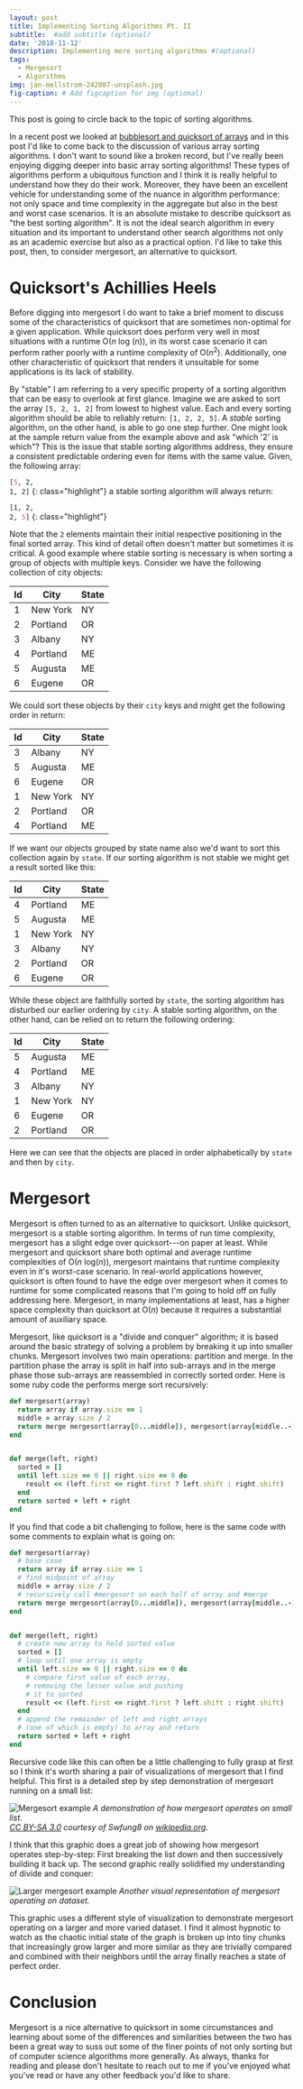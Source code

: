 ```yaml
---
layout: post
title: Implementing Sorting Algorithms Pt. II
subtitle:  #add subtitle (optional)
date: '2018-11-12'
description: Implementing more sorting algorithms #(optional)
tags:
  - Mergesort
  - Algorithms
img: jan-mellstrom-242087-unsplash.jpg
fig-caption: # Add figcaption for img (optional)
---
```

This post is going to circle back to the topic of sorting algorithms.
<!-- more -->
In a recent post we looked at [bubblesort and quicksort of arrays](/implementing-sorting-algorithms) and in this post I'd like to come back to the discussion of various array sorting algorithms. I don't want to sound like a broken record, but I've really been enjoying digging deeper into basic array sorting algorithms! These types of algorithms perform a ubiquitous function and I think it is really helpful to understand how they do their work. Moreover, they have been an excellent vehicle for understanding some of the nuance in algorithm performance: not only space and time complexity in the aggregate but also in the best and worst case scenarios. It is an absolute mistake to describe quicksort as "the best sorting algorithm". It is not the ideal search algorithm in every situation and its important to understand other search algorithms not only as an academic exercise but also as a practical option. I'd like to take this post, then, to consider mergesort, an alternative to quicksort.

# Quicksort's Achillies Heels

Before digging into mergesort I do want to take a brief moment to discuss some of the characteristics of quicksort that are sometimes non-optimal for a given application. While quicksort does perform very well in most situations with a runtime O(*n* log (*n*)), in its worst case scenario it can perform rather poorly with a runtime complexity of O(*n*<sup>2</sup>). Additionally, one other characteristic of quicksort that renders it unsuitable for some applications is its lack of stability.

By "stable" I am referring to a very specific property of a sorting algorithm that can be easy to overlook at first glance. Imagine we are asked to sort the array `[5, 2, 1, 2]` from lowest to highest value. Each and every sorting algorithm should be able to reliably return: `[1, 2, 2, 5]`. A *stable* sorting algorithm, on the other hand, is able to go one step further. One might look at the sample return value from the example above and ask "which '2' is which"? This is the issue that stable sorting algorithms address, they ensure a consistent predictable ordering even for items with the same value. Given, the following array:

<code>[<span class="ss">5</span>, <span class="s1">2</span>, <span class="mi">1</span>, <span class="k">2</span>]</code>
{: class="highlight"}
a stable sorting algorithm will always return:

<code>[<span class="mi">1</span>, <span class="s1">2</span>, <span class="k">2</span>, <span class="ss">5</span>]</code>
{: class="highlight"}

Note that the `2` elements maintain their initial respective positioning in the final sorted array. This kind of detail often doesn't matter but sometimes it is critical. A good example where stable sorting is necessary is when sorting a group of objects with multiple keys. Consider we have the following collection of city objects:

| Id | City     | State |
|----|----------|-------|
| 1  | New York | NY    |
| 2  | Portland | OR    |
| 3  | Albany   | NY    |
| 4  | Portland | ME    |
| 5  | Augusta  | ME    |
| 6  | Eugene   | OR    |

We could sort these objects by their `city` keys and might get the following order in return:

| Id | City     | State |
|----|----------|-------|
| 3  | Albany   | NY    |
| 5  | Augusta  | ME    |
| 6  | Eugene   | OR    |
| 1  | New York | NY    |
| 2  | Portland | OR    |
| 4  | Portland | ME    |

If we want our objects grouped by state name also we'd want to sort this collection again by `state`. If our sorting algorithm is not stable we might get a result sorted like this:

| Id | City     | State |
|----|----------|-------|
| 4  | Portland | ME    |
| 5  | Augusta  | ME    |
| 1  | New York | NY    |
| 3  | Albany   | NY    |
| 2  | Portland | OR    |
| 6  | Eugene   | OR    |

While these object are faithfully sorted by `state`, the sorting algorithm has disturbed our earlier ordering by `city`. A stable sorting algorithm, on the other hand, can be relied on to return the following ordering:

| Id | City     | State |
|----|----------|-------|
| 5  | Augusta  | ME    |
| 4  | Portland | ME    |
| 3  | Albany   | NY    |
| 1  | New York | NY    |
| 6  | Eugene   | OR    |
| 2  | Portland | OR    |

Here we can see that the objects are placed in order alphabetically by `state` and then by `city`.

# Mergesort
Mergesort is often turned to as an alternative to quicksort. Unlike quicksort, mergesort is a stable sorting algorithm. In terms of run time complexity, mergesort has a slight edge over quicksort---on paper at least. While mergesort and quicksort share both optimal and average runtime complexities of O(*n* log(*n*)), mergesort maintains that runtime complexity even in it's worst-case scenario. In real-world applications however, quicksort is often found to have the edge over mergesort when it comes to runtime for some complicated reasons that I'm going to hold off on fully addressing here. Mergesort, in many implementations at least, has a higher space complexity than quicksort at O(*n*) because it requires a substantial amount of auxiliary space.

Mergesort, like quicksort is a "divide and conquer" algorithm; it is based around the basic strategy of solving a problem by breaking it up into smaller chunks. Mergesort involves two main operations: partition and merge. In the partition phase the array is split in half into sub-arrays and in the merge phase those sub-arrays are reassembled in correctly sorted order. Here is some ruby code the performs merge sort recursively:

```ruby
def mergesort(array)
  return array if array.size == 1
  middle = array.size / 2
  return merge mergesort(array[0...middle]), mergesort(array[middle..-1])
end


def merge(left, right)
  sorted = []
  until left.size == 0 || right.size == 0 do
    result << (left.first <= right.first ? left.shift : right.shift)
  end
  return sorted + left + right
end
```

If you find that code a bit challenging to follow, here is the same code with
some comments to explain what is going on:

```ruby
def mergesort(array)
  # base case
  return array if array.size == 1
  # find midpoint of array
  middle = array.size / 2
  # recursively call #mergesort on each half of array and #merge
  return merge mergesort(array[0...middle]), mergesort(array[middle..-1])
end


def merge(left, right)
  # create new array to hold sorted value
  sorted = []
  # loop until one array is empty
  until left.size == 0 || right.size == 0 do
    # compare first value of each array,
    # removing the lesser value and pushing
    # it to sorted
    result << (left.first <= right.first ? left.shift : right.shift)
  end
  # append the remainder of left and right arrays
  # (one of which is empty) to array and return
  return sorted + left + right
end
```

Recursive code like this can often be a little challenging to fully grasp at first so I think it's worth sharing a pair of visualizations of mergesort that I find helpful. This first is a detailed step by step demonstration of mergesort running on a small list:

![Mergesort example](/assets/img/Merge-sort-example-300px.gif)
*A demonstration of how mergesort operates on small list.<br/>
[CC BY-SA 3.0](https://creativecommons.org/licenses/by-sa/3.0)
courtesy of Swfung8 on [wikipedia.org](https://wikipedia.org).*


I think that this graphic does a great job of showing how mergesort operates step-by-step: First breaking the list down and then successively building it back up. The second graphic really solidified my understanding of divide and conquer:

![Larger mergesort example](/assets/img/mergesort-demonstration.gif)
*Another visual representation of mergesort operating on dataset.*

This graphic uses a different style of visualization to demonstrate mergesort operating on a larger and more varied dataset. I find it almost hypnotic to watch as the chaotic initial state of the graph is broken up into tiny chunks that increasingly grow larger and more similar as they are trivially compared and combined with their neighbors until the array finally reaches a state of perfect order.

# Conclusion

Mergesort is a nice alternative to quicksort in some circumstances and learning about some of the differences and similarities between the two has been a great way to suss out some of the finer points of not only sorting but of computer science algorithms more generally. As always, thanks for reading and please don't hesitate to reach out to me if you've enjoyed what you've read or have any other feedback you'd like to share.
